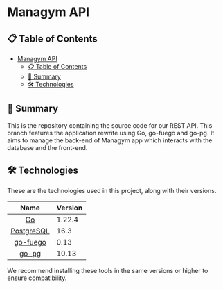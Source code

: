# Managym API

## 📋 Table of Contents

- [Managym API](#siege-cloud-api)
  - [📋 Table of Contents](#-table-of-contents)
  - [📖 Summary](#-summary)
  - [🛠️ Technologies](#️-technologies)

## 📖 Summary

This is the repository containing the source code for our REST API. This branch features the application rewrite using Go, go-fuego and go-pg. It aims to manage the back-end of Managym app which interacts with the database and the front-end.

## 🛠️ Technologies

These are the technologies used in this project, along with their versions.

|           Name           | Version |
| :----------------------: | ------- |
|         [Go][go]         | 1.22.4  |
| [PostgreSQL][postgresql] | 16.3    |
|   [go-fuego][gofuego]    | 0.13    |
|      [go-pg][gopg]       | 10.13   |

We recommend installing these tools in the same versions or higher to ensure
compatibility.

[go]: https://go.dev
[gopg]: https://github.com/go-pg/pg
[gofuego]: https://go-fuego.github.io/fuego/
[postgresql]: https://www.postgresql.org/download/

